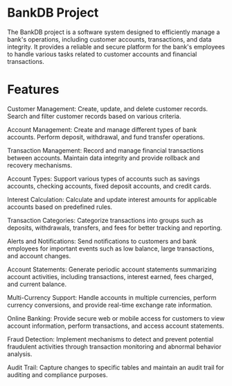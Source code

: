 # BankDB Project
The BankDB project is a software system designed to efficiently manage a bank's operations, including customer accounts, transactions, and data integrity. It provides a reliable and secure platform for the bank's employees to handle various tasks related to customer accounts and financial transactions.

# Features
Customer Management: Create, update, and delete customer records. Search and filter customer records based on various criteria.

Account Management: Create and manage different types of bank accounts. Perform deposit, withdrawal, and fund transfer operations.

Transaction Management: Record and manage financial transactions between accounts. Maintain data integrity and provide rollback and recovery mechanisms.

Account Types: Support various types of accounts such as savings accounts, checking accounts, fixed deposit accounts, and credit cards.

Interest Calculation: Calculate and update interest amounts for applicable accounts based on predefined rules.

Transaction Categories: Categorize transactions into groups such as deposits, withdrawals, transfers, and fees for better tracking and reporting.

Alerts and Notifications: Send notifications to customers and bank employees for important events such as low balance, large transactions, and account changes.

Account Statements: Generate periodic account statements summarizing account activities, including transactions, interest earned, fees charged, and current balance.

Multi-Currency Support: Handle accounts in multiple currencies, perform currency conversions, and provide real-time exchange rate information.

Online Banking: Provide secure web or mobile access for customers to view account information, perform transactions, and access account statements.

Fraud Detection: Implement mechanisms to detect and prevent potential fraudulent activities through transaction monitoring and abnormal behavior analysis.

Audit Trail: Capture changes to specific tables and maintain an audit trail for auditing and compliance purposes.
